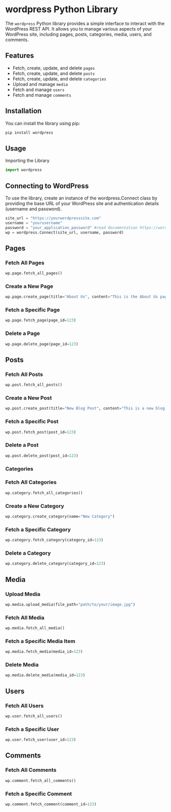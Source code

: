 # wordpress Python Library

The `wordpress` Python library provides a simple interface to interact with the WordPress REST API. It allows you to manage various aspects of your WordPress site, including pages, posts, categories, media, users, and comments.

## Features

- Fetch, create, update, and delete `pages`
- Fetch, create, update, and delete `posts`
- Fetch, create, update, and delete `categories`
- Upload and manage `media`
- Fetch and manage `users`
- Fetch and manage `comments`

## Installation

You can install the library using pip:

```bash
pip install wordpress
```

## Usage
Importing the Library
```python
import wordpress
```

## Connecting to WordPress
To use the library, create an instance of the wordpress.Connect class by providing the base URL of your WordPress site and authentication details (username and password).

```python
site_url = "https://yourwordpresssite.com"
username = "yourusername"
password = "your_application_password" #read documentation https://wordpress.com/support/security/two-step-authentication/application-specific-passwords/
wp = wordpress.Connect(site_url, username, password)
```

## Pages
### Fetch All Pages
```python
wp.page.fetch_all_pages()
```
### Create a New Page
```python
wp.page.create_page(title="About Us", content="This is the About Us page.")
```
### Fetch a Specific Page
```python
wp.page.fetch_page(page_id=123)
```
### Delete a Page
```python
wp.page.delete_page(page_id=123)
```
## Posts
### Fetch All Posts
```python
wp.post.fetch_all_posts()
```
### Create a New Post
```python
wp.post.create_post(title="New Blog Post", content="This is a new blog post.")
```
### Fetch a Specific Post
```python
wp.post.fetch_post(post_id=123)
```
### Delete a Post
```python
wp.post.delete_post(post_id=123)
```
### Categories
### Fetch All Categories
```python
wp.category.fetch_all_categories()
```
### Create a New Category
```python
wp.category.create_category(name="New Category")
```
### Fetch a Specific Category
```python
wp.category.fetch_category(category_id=123)
```
### Delete a Category
```python
wp.category.delete_category(category_id=123)
```
## Media
### Upload Media
```python
wp.media.upload_media(file_path="path/to/your/image.jpg")
```
### Fetch All Media
```python
wp.media.fetch_all_media()
```
### Fetch a Specific Media Item
```python
wp.media.fetch_media(media_id=123)
```
### Delete Media
```python
wp.media.delete_media(media_id=123)
```
## Users
### Fetch All Users
```python
wp.user.fetch_all_users()
```
### Fetch a Specific User
```python
wp.user.fetch_user(user_id=123)
```
## Comments
### Fetch All Comments
```python
wp.comment.fetch_all_comments()
```
### Fetch a Specific Comment
```python
wp.comment.fetch_comment(comment_id=123)
```

